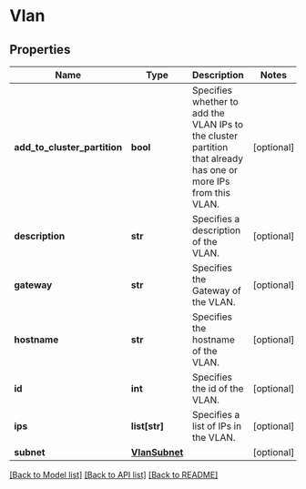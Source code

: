 # Vlan

## Properties
Name | Type | Description | Notes
------------ | ------------- | ------------- | -------------
**add_to_cluster_partition** | **bool** | Specifies whether to add the VLAN IPs to the cluster partition that already has one or more IPs from this VLAN. | [optional] 
**description** | **str** | Specifies a description of the VLAN. | [optional] 
**gateway** | **str** | Specifies the Gateway of the VLAN. | [optional] 
**hostname** | **str** | Specifies the hostname of the VLAN. | [optional] 
**id** | **int** | Specifies the id of the VLAN. | [optional] 
**ips** | **list[str]** | Specifies a list of IPs in the VLAN. | [optional] 
**subnet** | [**VlanSubnet**](VlanSubnet.md) |  | [optional] 

[[Back to Model list]](../README.md#documentation-for-models) [[Back to API list]](../README.md#documentation-for-api-endpoints) [[Back to README]](../README.md)


